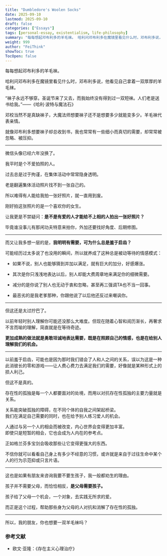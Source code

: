 ```yaml
---
title: "Dumbledore's Woolen Socks"
date: 2025-09-10
lastmod: 2025-09-10
draft: false
categories: ["Essays"]
tags: [personal-essay, existentialism, life-philosophy]
summary: "每每想起邓布利多的羊毛袜。 哈利问邓布利多在魔镜里看见什么时，邓布利多说，他看见自己拿着一双厚厚的羊毛袜。..."
weight: 999
author: "FeiThink"
showToc: true
TocOpen: false
---
```




每每想起邓布利多的羊毛袜。

哈利问邓布利多在魔镜里看见什么时，邓布利多说，他看见自己拿着一双厚厚的羊毛袜。

“袜子永远不够穿。圣诞节来了又去，而我始终没有得到过一双短袜。人们老是送书给我。”——《哈利·波特与魔法石》

邓校当然不是真缺袜子，大魔法师想要袜子还不是想要多少就能变多少。羊毛袜代表亲情。

就像邓布利多想要袜子却总收到书，我也常常有一些细小而真切的需要，却常常被忽略、被压抑。

---

微信头像已经六年没换了。

我平时是个不爱拍照的人。

过去总是过于拘谨，在集体活动中常常隐身透明。

老是翻遍集体活动照片找不到一张自己的。

所以难得有人能给我拍一张好照片，就一直用到废。

刚好拍这张照片的是一个喜欢你的女生。

让我更是不禁疑问：**是不是有爱的人才能给不上相的人拍出一张好照片？**

毕竟谁没事儿有那闲功夫特意来拍你，外加还要找好角度、后期修图。

---

而又让我多想一层的是，**我明明有需要，可为什么总是羞于启齿？**

可能经历过太多说了也没用的瞬间，所以就养成了这种总是被动等待的情感模式：

- 如果不说，别人也能够猜到并加以满足，就有巨大的加分，好感爆涨。

- 其次是你只浅浅地表达以后，别人却能大费周章地来满足你的细微需要。

- 减分的是你说了别人也无动于衷和忽略，甚至再三强调TA也不当一回事。

- 最恶劣的是我老爹那种，你跟他说了以后他还反过来嘲讽你。

---

但这还是太过拧巴了。

以前年轻时别人理解你可能还没那么大难度。但现在随着心智和阅历渐长，再奢求不言而喻的理解，简直就是在等待奇迹。

**更加成熟的做法就是勇敢坦诚地表达需要，既是在照顾自己的情感，也是在给别人理解我们的机会。**

---

以前羞于启齿，可能也是因为那时我们错会了人和人之间的关系，误以为这是一种此消彼长的零和游戏——让人费心费力去满足我们的需要，好像就是某种形式上的损人利己。

但这不是真的。

存在性的孤独是每一个人都要面对的处境，而用以对抗存在性孤独的主要力量就是关系。

关系能突破孤独的障碍，在不同个体的自我之间架起桥梁。  
我们在满足自己需要的同时，也在给予别人练习爱人的机会。

人通过与另一个人的相会而被改变，内心世界会变得更加丰富。  
即使只是短暂的相会，它也会成为人内在的参考点。

正如格兰芬多宝剑会吸收那些让它变得更强大的东西。

不信你就可以看看自己身上有多少不经意的习惯，或许就是来自于过往生命中某个人的行为示范抑或只言片语。

---

这也是如果有朋友来咨询我要不要生孩子，我一般都劝生的理由。

孩子并不需要父母，而恰恰相反，**是父母需要孩子。**

孩子给了父母一个机会，一个对象，去实践无所求的爱。

而正是这个过程，帮助那些身为父母的人对抗和消解了存在性的孤独。

---

所以，我的朋友，你也想要一双羊毛袜吗？

### **参考文献**

- 欧文·亚隆：《存在主义心理治疗》
